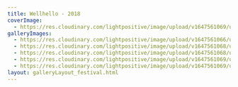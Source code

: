 ```yaml
---
title: Wellhello - 2018
coverImage:
  - https://res.cloudinary.com/lightpositive/image/upload/v1647561069/uploads/Wellhello%20-%202018/WH.jpg
galleryImages: 
  - https://res.cloudinary.com/lightpositive/image/upload/v1647561066/uploads/Wellhello%20-%202018/WH4.jpg
  - https://res.cloudinary.com/lightpositive/image/upload/v1647561068/uploads/Wellhello%20-%202018/WH3.jpg
  - https://res.cloudinary.com/lightpositive/image/upload/v1647561068/uploads/Wellhello%20-%202018/WH1.jpg
  - https://res.cloudinary.com/lightpositive/image/upload/v1647561069/uploads/Wellhello%20-%202018/WH2.jpg
  - https://res.cloudinary.com/lightpositive/image/upload/v1647561069/uploads/Wellhello%20-%202018/WH.jpg
layout: galleryLayout_festival.html
---
```

